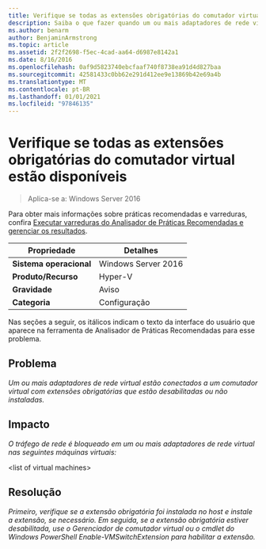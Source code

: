 ```yaml
---
title: Verifique se todas as extensões obrigatórias do comutador virtual estão disponíveis
description: Saiba o que fazer quando um ou mais adaptadores de rede virtual estiverem conectados a um comutador virtual com extensões obrigatórias que estão desabilitadas ou não instaladas.
ms.author: benarm
author: BenjaminArmstrong
ms.topic: article
ms.assetid: 2f2f2698-f5ec-4cad-aa64-d6987e8142a1
ms.date: 8/16/2016
ms.openlocfilehash: 0af9d5823740ebcfaaf740f8738ea91d4d827baa
ms.sourcegitcommit: 42581433c0bb62e291d412ee9e13869b42e69a4b
ms.translationtype: MT
ms.contentlocale: pt-BR
ms.lasthandoff: 01/01/2021
ms.locfileid: "97846135"
---
```

# <a name="ensure-that-all-mandatory-virtual-switch-extensions-are-available"></a>Verifique se todas as extensões obrigatórias do comutador virtual estão disponíveis

>Aplica-se a: Windows Server 2016

Para obter mais informações sobre práticas recomendadas e varreduras, confira [Executar varreduras do Analisador de Práticas Recomendadas e gerenciar os resultados](https://go.microsoft.com/fwlink/p/?LinkID=223177).

|Propriedade|Detalhes|
|-|-|
|**Sistema operacional**|Windows Server 2016|
|**Produto/Recurso**|Hyper-V|
|**Gravidade**|Aviso|
|**Categoria**|Configuração|

Nas seções a seguir, os itálicos indicam o texto da interface do usuário que aparece na ferramenta de Analisador de Práticas Recomendadas para esse problema.

## <a name="issue"></a>Problema
*Um ou mais adaptadores de rede virtual estão conectados a um comutador virtual com extensões obrigatórias que estão desabilitadas ou não instaladas.*

## <a name="impact"></a>Impacto
*O tráfego de rede é bloqueado em um ou mais adaptadores de rede virtual nas seguintes máquinas virtuais:*

\<list of virtual machines>

## <a name="resolution"></a>Resolução
*Primeiro, verifique se a extensão obrigatória foi instalada no host e instale a extensão, se necessário. Em seguida, se a extensão obrigatória estiver desabilitada, use o Gerenciador de comutador virtual ou o cmdlet do Windows PowerShell Enable-VMSwitchExtension para habilitar a extensão.*



